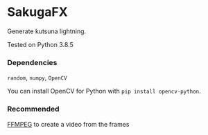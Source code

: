 # SakugaFX
Generate kutsuna lightning.

Tested on Python 3.8.5

### Dependencies
`random`, `numpy`, `OpenCV`

You can install OpenCV for Python with `pip install opencv-python`.

### Recommended
[FFMPEG](https://www.ffmpeg.org/) to create a video from the frames
